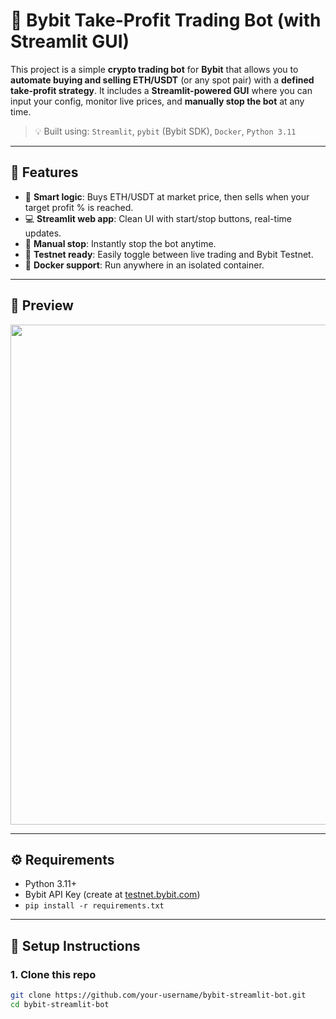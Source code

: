 # 🦾 Bybit Take-Profit Trading Bot (with Streamlit GUI)

This project is a simple **crypto trading bot** for **Bybit** that allows you to **automate buying and selling ETH/USDT** (or any spot pair) with a **defined take-profit strategy**. It includes a **Streamlit-powered GUI** where you can input your config, monitor live prices, and **manually stop the bot** at any time.

> 💡 Built using: `Streamlit`, `pybit` (Bybit SDK), `Docker`, `Python 3.11`

---

## 🚀 Features

- 🧠 **Smart logic**: Buys ETH/USDT at market price, then sells when your target profit % is reached.
- 💻 **Streamlit web app**: Clean UI with start/stop buttons, real-time updates.
- 🛑 **Manual stop**: Instantly stop the bot anytime.
- 🧪 **Testnet ready**: Easily toggle between live trading and Bybit Testnet.
- 🐳 **Docker support**: Run anywhere in an isolated container.

---

## 📸 Preview

<img src="https://i.imgur.com/zn3nxn5.png" width="800" />

---

## ⚙️ Requirements

- Python 3.11+
- Bybit API Key (create at [testnet.bybit.com](https://testnet.bybit.com))
- `pip install -r requirements.txt`

---

## 📂 Setup Instructions

### 1. Clone this repo

```bash
git clone https://github.com/your-username/bybit-streamlit-bot.git
cd bybit-streamlit-bot
